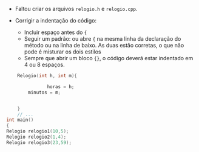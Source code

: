 - Faltou criar os arquivos `relogio.h` e `relogio.cpp`.

- Corrigir a indentação do código:
	- Incluir espaço antes do `{`
	- Seguir um padrão: ou abre `{` na mesma linha da declaração do método ou na linha de baixo. As duas estão corretas, o que não pode é misturar os dois estilos
	- Sempre que abrir um bloco `{}`, o código deverá estar indentado em 4 ou 8 espaços.


```cpp
    Relogio(int h, int m){

               horas = h;
        minutos = m;


    }
    // ...
int main()
{
Relogio relogio1(10,5);
Relogio relogio2(1,4);
Relogio relogio3(23,59);
```